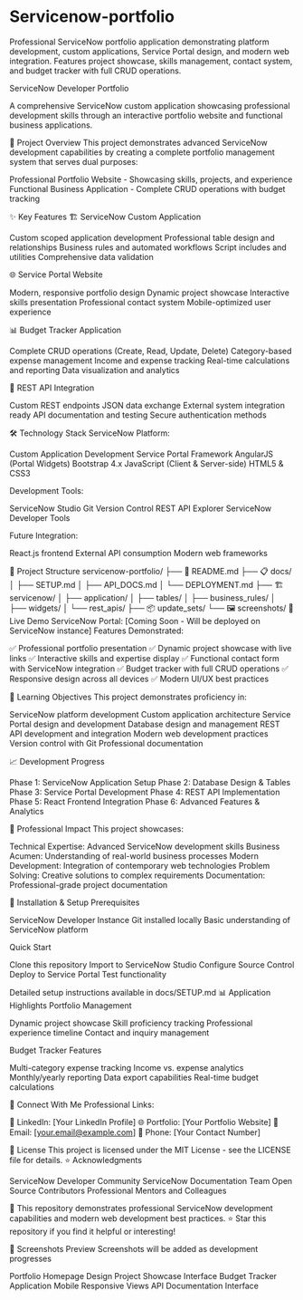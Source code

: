 # Servicenow-portfolio
Professional ServiceNow portfolio application demonstrating platform development, custom applications, Service Portal design, and modern web integration. Features project showcase, skills management, contact system, and budget tracker with full CRUD operations.

ServiceNow Developer Portfolio

A comprehensive ServiceNow custom application showcasing professional development skills through an interactive portfolio website and functional business applications.

🎯 Project Overview
This project demonstrates advanced ServiceNow development capabilities by creating a complete portfolio management system that serves dual purposes:

Professional Portfolio Website - Showcasing skills, projects, and experience
Functional Business Application - Complete CRUD operations with budget tracking

✨ Key Features
🏗️ ServiceNow Custom Application

Custom scoped application development
Professional table design and relationships
Business rules and automated workflows
Script includes and utilities
Comprehensive data validation

🌐 Service Portal Website

Modern, responsive portfolio design
Dynamic project showcase
Interactive skills presentation
Professional contact system
Mobile-optimized user experience

📊 Budget Tracker Application

Complete CRUD operations (Create, Read, Update, Delete)
Category-based expense management
Income and expense tracking
Real-time calculations and reporting
Data visualization and analytics

🔌 REST API Integration

Custom REST endpoints
JSON data exchange
External system integration ready
API documentation and testing
Secure authentication methods

🛠️ Technology Stack
ServiceNow Platform:

Custom Application Development
Service Portal Framework
AngularJS (Portal Widgets)
Bootstrap 4.x
JavaScript (Client & Server-side)
HTML5 & CSS3

Development Tools:

ServiceNow Studio
Git Version Control
REST API Explorer
ServiceNow Developer Tools

Future Integration:

React.js frontend
External API consumption
Modern web frameworks

📁 Project Structure
servicenow-portfolio/
├── 📄 README.md
├── 📋 docs/
│   ├── SETUP.md
│   ├── API_DOCS.md
│   └── DEPLOYMENT.md
├── 🏗️ servicenow/
│   ├── application/
│   ├── tables/
│   ├── business_rules/
│   ├── widgets/
│   └── rest_apis/
├── 📦 update_sets/
└── 🖼️ screenshots/
🚀 Live Demo
ServiceNow Portal: [Coming Soon - Will be deployed on ServiceNow instance]
Features Demonstrated:

✅ Professional portfolio presentation
✅ Dynamic project showcase with live links
✅ Interactive skills and expertise display
✅ Functional contact form with ServiceNow integration
✅ Budget tracker with full CRUD operations
✅ Responsive design across all devices
✅ Modern UI/UX best practices

🎯 Learning Objectives
This project demonstrates proficiency in:

 ServiceNow platform development
 Custom application architecture
 Service Portal design and development
 Database design and management
 REST API development and integration
 Modern web development practices
 Version control with Git
 Professional documentation

📈 Development Progress

 Phase 1: ServiceNow Application Setup
 Phase 2: Database Design & Tables
 Phase 3: Service Portal Development
 Phase 4: REST API Implementation
 Phase 5: React Frontend Integration
 Phase 6: Advanced Features & Analytics

💼 Professional Impact
This project showcases:

Technical Expertise: Advanced ServiceNow development skills
Business Acumen: Understanding of real-world business processes
Modern Development: Integration of contemporary web technologies
Problem Solving: Creative solutions to complex requirements
Documentation: Professional-grade project documentation

🔧 Installation & Setup
Prerequisites

ServiceNow Developer Instance
Git installed locally
Basic understanding of ServiceNow platform

Quick Start

Clone this repository
Import to ServiceNow Studio
Configure Source Control
Deploy to Service Portal
Test functionality

Detailed setup instructions available in docs/SETUP.md
📊 Application Highlights
Portfolio Management

Dynamic project showcase
Skill proficiency tracking
Professional experience timeline
Contact and inquiry management

Budget Tracker Features

Multi-category expense tracking
Income vs. expense analytics
Monthly/yearly reporting
Data export capabilities
Real-time budget calculations

🤝 Connect With Me
Professional Links:

💼 LinkedIn: [Your LinkedIn Profile]
🌐 Portfolio: [Your Portfolio Website]
📧 Email: [your.email@example.com]
📱 Phone: [Your Contact Number]

📄 License
This project is licensed under the MIT License - see the LICENSE file for details.
⭐ Acknowledgments

ServiceNow Developer Community
ServiceNow Documentation Team
Open Source Contributors
Professional Mentors and Colleagues


🎯 This repository demonstrates professional ServiceNow development capabilities and modern web development best practices.
⭐ Star this repository if you find it helpful or interesting!

📸 Screenshots Preview
Screenshots will be added as development progresses

Portfolio Homepage Design
Project Showcase Interface
Budget Tracker Application
Mobile Responsive Views
API Documentation Interface
